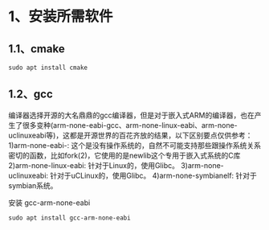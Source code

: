 # 1、安装所需软件
## 1.1、cmake
```
sudo apt install cmake
```
## 1.2、gcc
编译器选择开源的大名鼎鼎的gcc编译器，但是对于嵌入式ARM的编译器，也在产生了很多变种(arm-none-eabi-gcc、arm-none-linux-eabi、arm-none-uclinuxeabi等)，这都是开源世界的百花齐放的结果，以下区别要点仅供参考：
1)arm-none-eabi-: 这个是没有操作系统的，自然不可能支持那些跟操作系统关系密切的函数，比如fork(2)，它使用的是newlib这个专用于嵌入式系统的C库
2)arm-none-linux-eabi: 针对于Linux的，使用Glibc。
3)arm-none-uclinuxeabi: 针对于uCLinux的，使用Glibc。
4)arm-none-symbianelf: 针对于symbian系统。

安装 gcc-arm-none-eabi
```
sudo apt install gcc-arm-none-eabi
```
